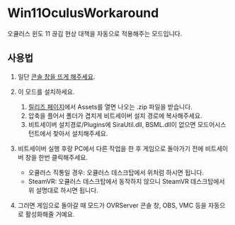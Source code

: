 # Win11OculusWorkaround

오큘러스 윈도 11 끊김 현상 대책을 자동으로 적용해주는 모드입니다.

## 사용법

1. 일단 [콘솔 창을 뜨게 해주세요](https://www.reddit.com/r/oculus/comments/qq4b0h/windows_11_stutter_fix_finally_found_a_solution/).

2. 이 모드를 설치하세요.
    1. [릴리즈 페이지](https://github.com/nanikit/Win11OculusWorkaround/releases)에서 Assets를 열면 나오는 .zip 파일을 받습니다. 
    2. 압축을 플어서 폴더가 겹치게 비트세이버 설치 경로에 복사해주세요.
    3. 비트세이버 설치경로/Plugins에 SiraUtil.dll, BSML.dll이 없으면 모드어시스턴트에서 찾아서 설치해주세요.

3. 비트세이버 실행 후랑 PC에서 다른 작업을 한 후 게임으로 돌아가기 전에 비트세이버 창을 한번 클릭해주세요.
    - 오큘러스 직통일 경우: 오큘러스 데스크탑에서 위처럼 하시면 됩니다.
    - SteamVR: 오큘러스 데스크탑에서 동작하지 않으니 SteamVR 데스크탑에서 위 설명대로 하시면 됩니다.

4. 그러면 게임으로 돌아갈 때 모드가 OVRServer 콘솔 창, OBS, VMC 등을 자동으로 활성화해줄 거예요.
